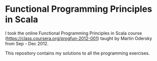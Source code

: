 Functional Programming Principles in Scala
==========================================

I took the online Functional Programming Principles in Scala course (https://class.coursera.org/progfun-2012-001) taught by Martin Odersky from Sep - Dec 2012.

This repository contains my solutions to all the programming exercises.

